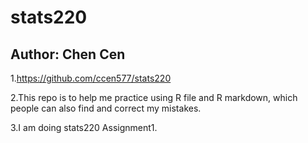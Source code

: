 # stats220
## Author: Chen Cen

1.https://github.com/ccen577/stats220

2.This repo is to help me practice using R file and R markdown, which people can also find and correct my mistakes.

3.I am doing stats220 Assignment1.
